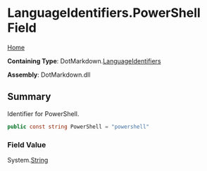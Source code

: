 # LanguageIdentifiers\.PowerShell Field

[Home](../../../README.md)

**Containing Type**: DotMarkdown\.[LanguageIdentifiers](../README.md)

**Assembly**: DotMarkdown\.dll

## Summary

Identifier for PowerShell\.

```csharp
public const string PowerShell = "powershell"
```

### Field Value

System\.[String](https://docs.microsoft.com/en-us/dotnet/api/system.string)

